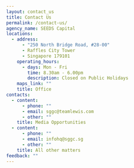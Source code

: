 ```yaml
---
layout: contact_us
title: Contact Us
permalink: /contact-us/
agency_name: SEEDS Capital
locations:
  - address:
      - "250 North Bridge Road, #28-00"
      - Raffles City Tower
      - Singapore 179101
    operating_hours:
      - days: Mon - Fri
        time: 8.30am - 6.00pm
        description: Closed on Public Holidays
    maps_link: ""
    title: Office
contacts:
  - content:
      - phone: ""
      - email: sggc@teamlewis.com
      - other: ""
    title: Media Opportunities
  - content:
      - phone: ""
      - email: infohq@sggc.sg
      - other: ""
    title: All other matters
feedback: ""
---
```

